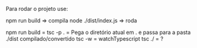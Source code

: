 Para rodar o projeto use:

npm run build => compila
node ./dist/index.js => roda





npm run build = tsc -p . = Pega o diretório atual em . e passa para a pasta ./dist compilado/convertido
tsc -w = watchTypescript
tsc ./ = ?